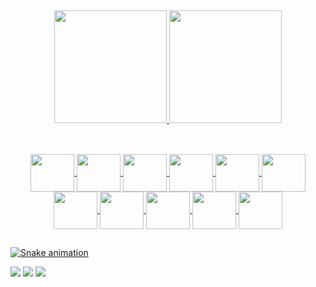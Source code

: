 ##

<div align="center">
  <a href="https://github.com/fagnersilva">
  <img height="180em" src="https://github-readme-stats.vercel.app/api?username=fagnersilva&show_icons=true&theme=dark&include_all_commits=true&count_private=true"/>
  <img height="180em" src="https://github-readme-stats.vercel.app/api/top-langs/?username=fagnersilva&layout=compact&langs_count=7&theme=dark"/>
</div>

##

<div align="center" style="display: inline_block"><br>
  <img align="center" height="60" width="70" src="https://img.icons8.com/color/344/linux--v1.png">
  <img align="center" height="60" width="70" src="https://img.icons8.com/color/344/amazon-web-services.png">
  <img align="center" height="60" width="70" src="https://img.icons8.com/color/344/kubernetes.png">
  <img align="center" height="60" width="70" src="https://img.icons8.com/color/344/docker.png">
  <img align="center" height="60" width="70" src="https://img.icons8.com/color/2x/terraform.png">
  <img align="center" height="60" width="70" src="https://img.icons8.com/color/344/ansible.png">
  <img align="center" height="60" width="70" src="https://img.icons8.com/color/344/jenkins.png">
  <img align="center" height="60" width="70" src="https://img.icons8.com/color/344/gitlab.png">
  <img align="center" height="60" width="70" src="https://img.icons8.com/fluency/344/python.png">
  <img align="center" height="60" width="70" src="https://img.icons8.com/color/344/golang.png">
  <img align="center" height="60" width="70" src="https://img.icons8.com/fluency/344/node-js.png">
  
</div>

##

![Snake animation](https://github.com/fagnersilva/fagnersilva/blob/output/github-contribution-grid-snake.svg)

<div>
  <a href="https://instagram.com/fagnersilvabjj" target="_blank"><img src="https://img.shields.io/badge/-Instagram-%23E4405F?style=for-the-badge&logo=instagram&logoColor=white" target="_blank"></a>
  <a href = "mailto:fagnerluis@gmail.com"><img src="https://img.shields.io/badge/-Gmail-%23333?style=for-the-badge&logo=gmail&logoColor=white" target="_blank"></a>
  <a href="https://www.linkedin.com/in/fagnersilva" target="_blank"><img src="https://img.shields.io/badge/-LinkedIn-%230077B5?style=for-the-badge&logo=linkedin&logoColor=white" target="_blank"></a>
</div>
